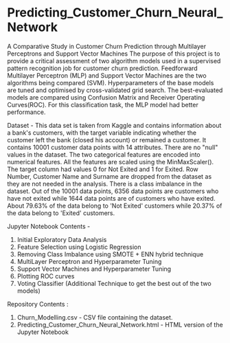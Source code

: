 # Predicting_Customer_Churn_Neural_Network
A Comparative Study in Customer Churn Prediction through Multilayer Perceptrons and Support Vector Machines
The purpose of this project is to provide a critical assessment of two algorithm models used in a supervised pattern recognition job for customer churn prediction. 
Feedforward Multilayer Perceptron (MLP) and Support Vector Machines are the two algorithms being compared (SVM). 
Hyperparameters of the base models are tuned and optimised by cross-validated grid search. 
The best-evaluated models are compared using Confusion Matrix and Receiver Operating Curves(ROC). 
For this classification task, the MLP model had better performance.

Dataset - 
This data set is taken from Kaggle and contains information about a bank's customers, with the target variable indicating whether the customer left the bank (closed his account) or remained a customer. It contains 10001 customer data points with 14 attributes. There are no "null" values in the dataset. The two categorical features are encoded into numerical features. 
All the features are scaled using the MinMaxScaler(). The target column had values 0 for Not Exited and 1 for Exited. Row Number, Customer Name and Surname are dropped from the dataset as they are not needed in the analysis. There is a class imbalance in the dataset.
Out of the 10001 data points, 6356 data points are customers who have not exited while 1644 data points are of customers who have exited. About 79.63% of the data belong to 'Not Exited' customers while 20.37% of the data belong to 'Exited' customers.

Jupyter Notebook Contents -
1. Initial Exploratory Data Analysis
2. Feature Selection using Logistic Regression 
3. Removing Class Imbalance using SMOTE + ENN hybrid technique
4. MultiLayer Perceptron and Hyperparameter Tuning 
5. Support Vector Machines and Hyperparameter Tuning 
6. Plotting ROC curves 
7. Voting Classifier (Additional Technique to get the best out of the two models)

Repository Contents :
1. Churn_Modelling.csv - CSV file containing the dataset.
2. Predicting_Customer_Churn_Neural_Network.html - HTML version of the Jupyter Notebook 


